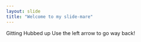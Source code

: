 ```yaml
---
layout: slide
title: "Welcome to my slide-mare"
---
```

Gitting Hubbed up
Use the left arrow to go way back!
